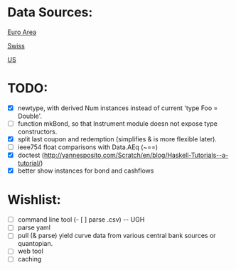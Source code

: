 Data Sources:
=============

[Euro Area](https://www.ecb.europa.eu/stats/financial_markets_and_interest_rates/euro_area_yield_curves/html/index.en.html)

[Swiss](https://data.snb.ch/en/topics/ziredev#!/cube/zimoma)

[US](https://www.treasury.gov/resource-center/data-chart-center/interest-rates/Pages/TextView.aspx?data=yield)

TODO:
=====

- [x] newtype, with derived Num instances instead of current 'type Foo = Double'.
- [ ] function mkBond, so that Instrument module doesn not expose type constructors.
- [x] split last coupon and redemption (simplifies & is more flexible later).
- [ ] ieee754 float comparisons with Data.AEq (~==)
- [x] doctest (http://yannesposito.com/Scratch/en/blog/Haskell-Tutorials--a-tutorial/)
- [x] better show instances for bond and cashflows

Wishlist:
=========

- [ ] command line tool
(- [ ] parse .csv) -- UGH
- [ ] parse yaml
- [ ] pull (& parse) yield curve data from various central bank sources or quantopian.
- [ ] web tool
- [ ] caching
